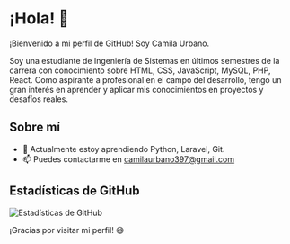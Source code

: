 # ¡Hola! 👋 
¡Bienvenido a mi perfil de GitHub! Soy Camila Urbano.

Soy una estudiante de Ingeniería de Sistemas en últimos semestres de la carrera con conocimiento sobre HTML, CSS, JavaScript, MySQL, PHP, React. Como aspirante a profesional en el campo del desarrollo, tengo un gran interés en aprender y aplicar mis conocimientos en proyectos y desafíos reales.


## Sobre mí

- 🌱 Actualmente estoy aprendiendo Python, Laravel, Git.
- 📫 Puedes contactarme en camilaurbano397@gmail.com 




## Estadísticas de GitHub

![Estadísticas de GitHub](https://github-readme-stats.vercel.app/api?username=tu_nombre_de_usuario&show_icons=true)

¡Gracias por visitar mi perfil! 😄
